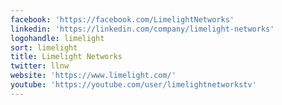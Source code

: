 ```yaml
---
facebook: 'https://facebook.com/LimelightNetworks'
linkedin: 'https://linkedin.com/company/limelight-networks'
logohandle: limelight
sort: limelight
title: Limelight Networks
twitter: llnw
website: 'https://www.limelight.com/'
youtube: 'https://youtube.com/user/limelightnetworkstv'
---
```

